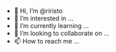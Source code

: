 - 👋 Hi, I’m @riristo
- 👀 I’m interested in ...
- 🌱 I’m currently learning ...
- 💞️ I’m looking to collaborate on ...
- 📫 How to reach me ...

<!---
riristo/riristo is a ✨ special ✨ repository because its `README.md` (this file) appears on your GitHub profile.
You can click the Preview link to take a look at your changes.
--->
